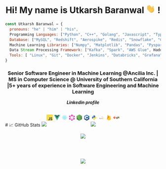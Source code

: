 <h1 align="center">Hi! My name is Utkarsh Baranwal <img src="https://raw.githubusercontent.com/ABSphreak/ABSphreak/master/gifs/Hi.gif" width="30px"> ! </h1>

```js
const Utkarsh Baranwal = {
  pronouns: "he" | "him" | "his",
  Programming Languages: ["Python", "C++", "Golang", "Javascript", "Typescript", "Java", "NodeJS"],
  Database: ["MySQL", "Redshift", "Aerospike", "Redis", "Snowflake", "Cassandra"],
  Machine Learning Libraries: ["Numpy", "Matplotlib", "Pandas", "Pyspark", "Scikit", "OpenCV", "Pytorch", "Tensorflow"],
  Data Stream Processing Framework: ["Kafka", "Spark", "AWS Glue", Hadoop],
  Tools: [ "Linux", "Git", "Docker", "Jenkins", "Databricks", "Grafana", "Looker", "AngularJS", "Flask", "Django", "Android", "AWS", GCP, , "EKS", "S3"],
}
```

<h3 align="center">Senior Software Engineer in Machine Learning @Ancilia Inc. | MS in Computer Science @ University of Southern California |5+ years of experience in Software Engineering and Machine Learning </h3>

<p align="center">
  <em>
    <a src="https://www.linkedin.com/in/utkarsh-baranwal-907438106/"><b><i align="center">Linkedin profile </i></b> </a>
  </em> 
  <br><br>
</p>
<div align="center">
<code><img height="20" src="https://raw.githubusercontent.com/github/explore/80688e429a7d4ef2fca1e82350fe8e3517d3494d/topics/javascript/javascript.png"></code>
<code><img height="20" src="https://raw.githubusercontent.com/github/explore/80688e429a7d4ef2fca1e82350fe8e3517d3494d/topics/vue/vue.png"></code>
<code><img height="20" src="https://raw.githubusercontent.com/github/explore/80688e429a7d4ef2fca1e82350fe8e3517d3494d/topics/react/react.png"></code>
<code><img height="20" src="https://raw.githubusercontent.com/github/explore/5c058a388828bb5fde0bcafd4bc867b5bb3f26f3/topics/graphql/graphql.png"></code>
<code><img height="20" src="https://raw.githubusercontent.com/github/explore/80688e429a7d4ef2fca1e82350fe8e3517d3494d/topics/nodejs/nodejs.png"></code>
<code><img height="20" src="https://raw.githubusercontent.com/github/explore/80688e429a7d4ef2fca1e82350fe8e3517d3494d/topics/cpp/cpp.png"></code>
<code><img height="20" src="https://raw.githubusercontent.com/github/explore/80688e429a7d4ef2fca1e82350fe8e3517d3494d/topics/python/python.png"></code>
<code><img height="20" src="https://raw.githubusercontent.com/github/explore/80688e429a7d4ef2fca1e82350fe8e3517d3494d/topics/mysql/mysql.png"></code>
<code><img height="20" src="https://raw.githubusercontent.com/github/explore/80688e429a7d4ef2fca1e82350fe8e3517d3494d/topics/firebase/firebase.png"></code>
<code><img height="20" src="https://raw.githubusercontent.com/github/explore/80688e429a7d4ef2fca1e82350fe8e3517d3494d/topics/git/git.png"></code>
</div>
# &#x1f4c8; GitHub Stats

<img  src="https://github-readme-stats.vercel.app/api?username=utkarshUSC&show_icons=true&hide_border=true&bg_color=1d1f21&title_color=E0610E&text_color=666666&icon_color=E0610E" width="45%" align="right" >

<img  src="https://github-readme-streak-stats.herokuapp.com?user=utkarshUSC&theme=dark&hide_border=true&background=1D1F21&stroke=E0610E&ring=E0610E&fire=DD2727&currStreakNum=666666&sideNums=666666&currStreakLabel=E0610E&sideLabels=E0610E&dates=666666" width="45%" >

<br>
  
<p align="center">
  <img  src="https://github-readme-stats.vercel.app/api/top-langs/?username=utkarshUSC&hide_border=true&layout=compact&bg_color=1d1f21&title_color=E0610E&text_color=666666&icon_color=E0610E&langs_count=8" width="45%" >
</p>

<br>

<div align="center">

<!-- ### Show some ❤️ by starring ⭐ some of the repositories! -->

<br>
  
[<img src="https://img.shields.io/badge/linkedin-%230077B5.svg?&style=for-the-badge&logo=linkedin&logoColor=white">](https://www.linkedin.com/in/utkarshbar/)

</div>
